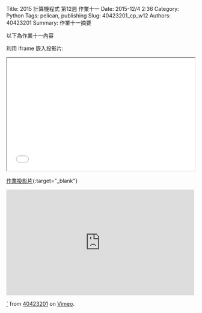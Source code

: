 Title: 2015 計算機程式 第12週 作業十一
Date: 2015-12/4 2:36
Category: Python
Tags: pelican, publishing
Slug: 40423201_cp_w12
Authors: 40423201
Summary: 作業十一摘要

以下為作業十一內容

利用 iframe 嵌入投影片:

<iframe src="40423201_cp_w12_p.html" width="500" height="300"></iframe>

[作業投影片](40423201_cp_w12_p.html){:target="_blank"}

<iframe src="https://player.vimeo.com/video/151012941" width="500" height="281" frameborder="0" webkitallowfullscreen mozallowfullscreen allowfullscreen></iframe> <p><a href="https://vimeo.com/151012941">ˋ</a> from <a href="https://vimeo.com/user45597735">40423201</a> on <a href="https://vimeo.com">Vimeo</a>.</p>